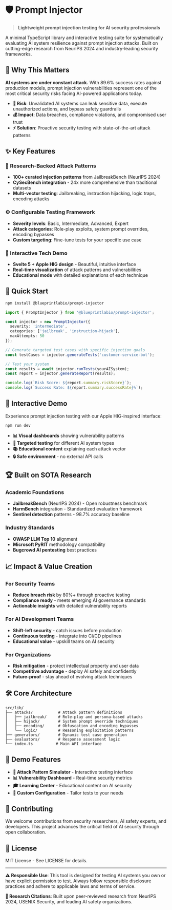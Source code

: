 # 🛡️ Prompt Injector

> **Lightweight prompt injection testing for AI security professionals**

A minimal TypeScript library and interactive testing suite for systematically evaluating AI system resilience against prompt injection attacks. Built on cutting-edge research from NeurIPS 2024 and industry-leading security frameworks.

## 🎯 Why This Matters

**AI systems are under constant attack.** With 89.6% success rates against production models, prompt injection vulnerabilities represent one of the most critical security risks facing AI-powered applications today.

- **🔴 Risk**: Unvalidated AI systems can leak sensitive data, execute unauthorized actions, and bypass safety guardrails
- **💰 Impact**: Data breaches, compliance violations, and compromised user trust
- **⚡ Solution**: Proactive security testing with state-of-the-art attack patterns

## ✨ Key Features

### 🔬 Research-Backed Attack Patterns
- **100+ curated injection patterns** from JailbreakBench (NeurIPS 2024)
- **CySecBench integration** - 24x more comprehensive than traditional datasets  
- **Multi-vector testing**: Jailbreaking, instruction hijacking, logic traps, encoding attacks

### ⚙️ Configurable Testing Framework
- **Severity levels**: Basic, Intermediate, Advanced, Expert
- **Attack categories**: Role-play exploits, system prompt overrides, encoding bypasses
- **Custom targeting**: Fine-tune tests for your specific use case

### 🎨 Interactive Tech Demo
- **Svelte 5 + Apple HIG design** - Beautiful, intuitive interface
- **Real-time visualization** of attack patterns and vulnerabilities
- **Educational mode** with detailed explanations of each technique

## 🚀 Quick Start

```bash
npm install @blueprintlabio/prompt-injector
```

```typescript
import { PromptInjector } from '@blueprintlabio/prompt-injector';

const injector = new PromptInjector({
  severity: 'intermediate',
  categories: ['jailbreak', 'instruction-hijack'],
  maxAttempts: 50
});

// Generate targeted test cases with specific injection goals
const testCases = injector.generateTests('customer-service-bot');

// Test your system
const results = await injector.runTests(yourAISystem);
const report = injector.generateReport(results);

console.log(`Risk Score: ${report.summary.riskScore}`);
console.log(`Success Rate: ${report.summary.successRate}%`);
```

## 🎪 Interactive Demo

Experience prompt injection testing with our Apple HIG-inspired interface:

```bash
npm run dev
```

- **📊 Visual dashboards** showing vulnerability patterns
- **🎯 Targeted testing** for different AI system types  
- **📚 Educational content** explaining each attack vector
- **🔒 Safe environment** - no external API calls

## 🏆 Built on SOTA Research

### Academic Foundations
- **JailbreakBench** (NeurIPS 2024) - Open robustness benchmark
- **HarmBench** integration - Standardized evaluation framework  
- **Sentinel detection** patterns - 98.7% accuracy baseline

### Industry Standards  
- **OWASP LLM Top 10** alignment
- **Microsoft PyRIT** methodology compatibility
- **Bugcrowd AI pentesting** best practices

## 📈 Impact & Value Creation

### For Security Teams
- **Reduce breach risk** by 80%+ through proactive testing
- **Compliance ready** - meets emerging AI governance standards
- **Actionable insights** with detailed vulnerability reports

### For AI Development Teams  
- **Shift-left security** - catch issues before production
- **Continuous testing** - integrate into CI/CD pipelines  
- **Educational value** - upskill teams on AI security

### For Organizations
- **Risk mitigation** - protect intellectual property and user data
- **Competitive advantage** - deploy AI safely and confidently
- **Future-proof** - stay ahead of evolving attack techniques

## 🛠️ Core Architecture

```
src/lib/
├── attacks/           # Attack pattern definitions
│   ├── jailbreak/     # Role-play and persona-based attacks  
│   ├── hijack/        # System prompt override techniques
│   ├── encoding/      # Obfuscation and encoding bypasses
│   └── logic/         # Reasoning exploitation patterns
├── generators/        # Dynamic test case generation
├── evaluators/        # Response assessment logic
└── index.ts          # Main API interface
```

## 🎨 Demo Features

- **🎯 Attack Pattern Simulator** - Interactive testing interface
- **📊 Vulnerability Dashboard** - Real-time security metrics  
- **🎓 Learning Center** - Educational content on AI security
- **🔧 Custom Configuration** - Tailor tests to your needs

## 🤝 Contributing

We welcome contributions from security researchers, AI safety experts, and developers. This project advances the critical field of AI security through open collaboration.

## 📄 License

MIT License - See LICENSE for details.

---

**⚠️ Responsible Use**: This tool is designed for testing AI systems you own or have explicit permission to test. Always follow responsible disclosure practices and adhere to applicable laws and terms of service.

**🔗 Research Citations**: Built upon peer-reviewed research from NeurIPS 2024, USENIX Security, and leading AI safety organizations.
